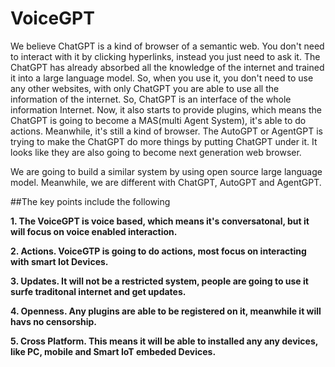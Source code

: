 # VoiceGPT
We believe ChatGPT is a kind of browser of a semantic web. You don't need to interact with it by clicking hyperlinks, instead you just need to ask it. The ChatGPT has already absorbed all the knowledge of the internet and trained it into a large language model. So, when you use it, you don't need to use any other websites, with only ChatGPT you are able to use all the information of the internet. So, ChatGPT is an interface of the whole information Internet. Now, it also starts to provide plugins, which means the ChatGPT is going to become a MAS(multi Agent System), it's able to do actions. Meanwhile, it's still a kind of browser. The AutoGPT or AgentGPT is trying to make the ChatGPT do more things by putting ChatGPT under it. It looks like they are also going to become next generation web browser.

We are going to build a similar system by using open source large language model. Meanwhile, we are different with ChatGPT, AutoGPT and AgentGPT. 

##The key points include the following

**1. The VoiceGPT is voice based, which means it's conversatonal, but it will focus on voice enabled interaction.**

**2. Actions. VoiceGTP is going to do actions, most focus on interacting with smart Iot Devices.**

**3. Updates. It will not be a restricted system, people are going to use it surfe traditonal internet and get updates.**

**4. Openness. Any plugins are able to be registered on it, meanwhile it will havs no censorship.**

**5. Cross Platform. This means it will be able to installed any any devices, like PC, mobile and Smart IoT embeded Devices.**

